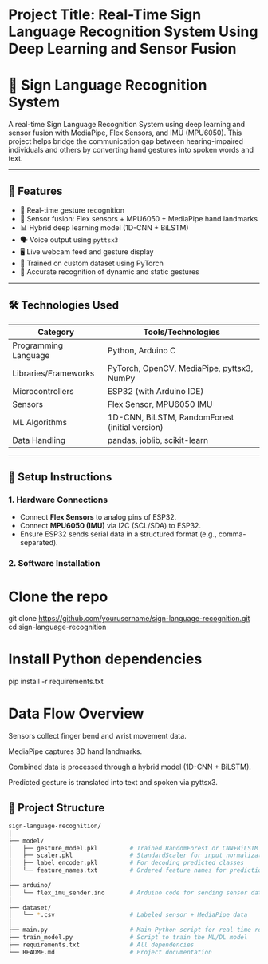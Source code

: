 # Project Title: Real-Time Sign Language Recognition System Using Deep Learning and Sensor Fusion
# 🧠 Sign Language Recognition System

A real-time Sign Language Recognition System using deep learning and sensor fusion with MediaPipe, Flex Sensors, and IMU (MPU6050). This project helps bridge the communication gap between hearing-impaired individuals and others by converting hand gestures into spoken words and text.

---

## 📌 Features

- 🔴 Real-time gesture recognition
- 🧩 Sensor fusion: Flex sensors + MPU6050 + MediaPipe hand landmarks
- 📊 Hybrid deep learning model (1D-CNN + BiLSTM)
- 🗣️ Voice output using `pyttsx3`
- 🖥️ Live webcam feed and gesture display
- 🧠 Trained on custom dataset using PyTorch
- 🧪 Accurate recognition of dynamic and static gestures

---

## 🛠️ Technologies Used

| Category              | Tools/Technologies                             |
|-----------------------|------------------------------------------------|
| Programming Language  | Python, Arduino C                              |
| Libraries/Frameworks  | PyTorch, OpenCV, MediaPipe, pyttsx3, NumPy     |
| Microcontrollers      | ESP32 (with Arduino IDE)                       |
| Sensors               | Flex Sensor, MPU6050 IMU                       |
| ML Algorithms         | 1D-CNN, BiLSTM, RandomForest (initial version)|
| Data Handling         | pandas, joblib, scikit-learn                   |

---

## 🔧 Setup Instructions

### 1. Hardware Connections

- Connect **Flex Sensors** to analog pins of ESP32.  
- Connect **MPU6050 (IMU)** via I2C (SCL/SDA) to ESP32.  
- Ensure ESP32 sends serial data in a structured format (e.g., comma-separated).

### 2. Software Installation


# Clone the repo
git clone https://github.com/yourusername/sign-language-recognition.git
cd sign-language-recognition

# Install Python dependencies
pip install -r requirements.txt

# Data Flow Overview
Sensors collect finger bend and wrist movement data.

MediaPipe captures 3D hand landmarks.

Combined data is processed through a hybrid model (1D-CNN + BiLSTM).

Predicted gesture is translated into text and spoken via pyttsx3.



## 🚀 Project Structure

```bash
sign-language-recognition/
│
├── model/
│   ├── gesture_model.pkl         # Trained RandomForest or CNN+BiLSTM model
│   ├── scaler.pkl                # StandardScaler for input normalization
│   ├── label_encoder.pkl         # For decoding predicted classes
│   └── feature_names.txt         # Ordered feature names for prediction
│
├── arduino/
│   └── flex_imu_sender.ino       # Arduino code for sending sensor data
│
├── dataset/
│   └── *.csv                     # Labeled sensor + MediaPipe data
│
├── main.py                       # Main Python script for real-time recognition
├── train_model.py                # Script to train the ML/DL model
├── requirements.txt              # All dependencies
└── README.md                     # Project documentation


